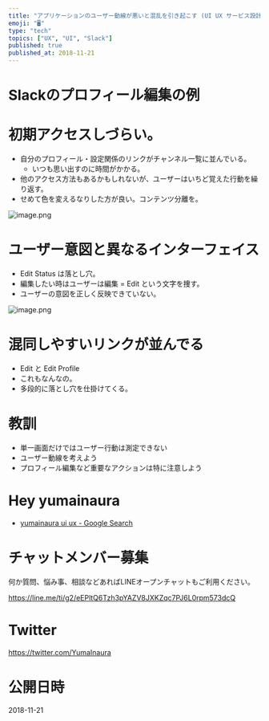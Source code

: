 ```yaml
---
title: "アプリケーションのユーザー動線が悪いと混乱を引き起こす (UI UX サービス設計論)"
emoji: "🖥"
type: "tech"
topics: ["UX", "UI", "Slack"]
published: true
published_at: 2018-11-21
---
```


# Slackのプロフィール編集の例

# 初期アクセスしづらい。

- 自分のプロフィール・設定関係のリンクがチャンネル一覧に並んでいる。
  - いつも思い出すのに時間がかかる。
- 他のアクセス方法もあるかもしれないが、ユーザーはいちど覚えた行動を繰り返す。
- せめて色を変えるなりした方が良い。コンテンツ分離を。

![image.png](https://qiita-image-store.s3.amazonaws.com/0/89618/96d2a990-411f-c3c0-8ee8-7289493757e5.png)

# ユーザー意図と異なるインターフェイス

- Edit Status は落とし穴。
- 編集したい時はユーザーは編集 = Edit という文字を捜す。
- ユーザーの意図を正しく反映できていない。

![image.png](https://qiita-image-store.s3.amazonaws.com/0/89618/c6e8a686-2cf6-40ee-fc7d-d00f02f42610.png)


# 混同しやすいリンクが並んでる

- Edit と Edit Profile
- これもなんなの。
- 多段的に落とし穴を仕掛けてくる。

# 教訓

- 単一画面だけではユーザー行動は測定できない
- ユーザー動線を考えよう
- プロフィール編集など重要なアクションは特に注意しよう

# Hey yumainaura

- [yumainaura ui ux - Google Search](https://www.google.co.jp/search?q=yumainaura+ui+ux&oq=yumainaura+ui+ux&aqs=chrome..69i57j69i60l3j69i64l2.2833j0j7&sourceid=chrome&ie=UTF-8)









<!-- Update From Qiita API -->

# チャットメンバー募集


何か質問、悩み事、相談などあればLINEオープンチャットもご利用ください。

https://line.me/ti/g2/eEPltQ6Tzh3pYAZV8JXKZqc7PJ6L0rpm573dcQ





# Twitter


https://twitter.com/YumaInaura


<!-- Update From Qiita API -->



# 公開日時

2018-11-21
